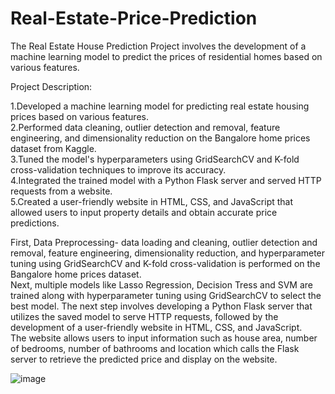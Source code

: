 # Real-Estate-Price-Prediction

The Real Estate House Prediction Project involves the development of a machine learning model to predict the prices of residential homes based on various features.

Project Description:

1.Developed a machine learning model for predicting real estate housing prices based on various features.  
2.Performed data cleaning, outlier detection and removal, feature engineering, and dimensionality reduction on the Bangalore home prices dataset from Kaggle.  
3.Tuned the model's hyperparameters using GridSearchCV and K-fold cross-validation techniques to improve its accuracy.  
4.Integrated the trained model with a Python Flask server and served HTTP requests from a website.  
5.Created a user-friendly website in HTML, CSS, and JavaScript that allowed users to input property details and obtain accurate price predictions.  
  
First, Data Preprocessing- data loading and cleaning, outlier detection and removal, feature engineering, dimensionality reduction, and hyperparameter tuning using GridSearchCV and K-fold cross-validation is performed on the Bangalore home prices dataset.  
Next, multiple models like Lasso Regression, Decision Tress and SVM are trained along with hyperparameter tuning using GridSearchCV to select the best model.
The next step involves developing a Python Flask server that utilizes the saved model to serve HTTP requests, followed by the development of a user-friendly website in HTML, CSS, and JavaScript.  
The website allows users to input information such as house area, number of bedrooms, number of bathrooms and location which calls the Flask server to retrieve the predicted price and display on the website.  

![image](https://user-images.githubusercontent.com/95976290/225998445-9070dc29-ba34-42fb-918c-fa62b53dc5ee.png)

